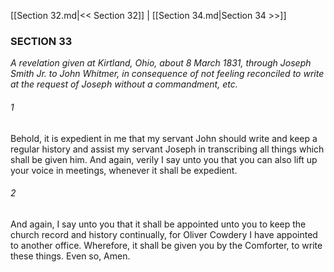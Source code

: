 [[Section 32.md|<< Section 32]]  |  [[Section 34.md|Section 34 >>]]

### SECTION 33

*A revelation given at Kirtland, Ohio, about 8 March 1831, through Joseph Smith Jr. to John Whitmer, in consequence of not feeling reconciled to write at the request of Joseph without a commandment, etc.*

###### 1
Behold, it is expedient in me that my servant John should write and keep a regular history and assist my servant Joseph in transcribing all things which shall be given him. And again, verily I say unto you that you can also lift up your voice in meetings, whenever it shall be expedient.

###### 2
And again, I say unto you that it shall be appointed unto you to keep the church record and history continually, for Oliver Cowdery I have appointed to another office. Wherefore, it shall be given you by the Comforter, to write these things. Even so, Amen.